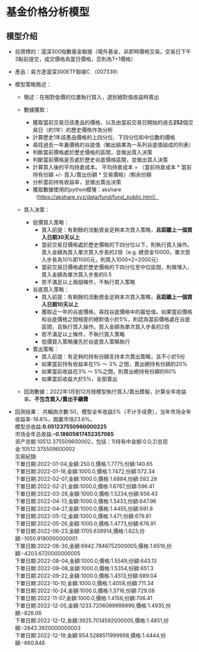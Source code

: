 # 基金价格分析模型
## 模型介绍
* 投資標的：滬深300指數基金聯接（場外基金，非即時價格交易。交易日下午3點前提交，成交價格為當日價格，否則為T+1價格）
* 產品：易方達滬深300ETF聯接C （007339）
* 模型策略簡述：
   * 簡述：在相對低價的位置執行買入，達到絕對值收益時賣出
   * 數據獲取： 
      * 獲取當前交易日該產品的價格，以及由當前交易日開始的過去**252**個交易日（約1年）的歷史價格作為分析
      * 計算歷史1年該產品價格的上四分位、下四分位和中位數的價格
      * 尋找過去一年裏價格的谷底值（輸出結果為一系列谷底值組成的列表）
      * 判斷當前價格處於歷史價格的區間，並做出買入決策
      * 判斷當前價格是否處於歷史谷底價格區間，並做出買入決策
      * 計算買入後的平均持倉成本。 平均持倉成本 = （當前持倉成本 * 當前持有份額 +/-  買入/賣出份額 * 交易價格）/剩余份額
      * 分析當前持有收益率，並做出賣出決策
      * 獲取數據使用的python模塊：akshare （https://akshare.xyz/data/fund/fund_public.html）

    * 買入決策：
      * 低價買入策略：
        * 買入前提：有剩餘的流動資金足夠本次買入策略，**且距離上一個買入日期30天以上**
        * 當前交易日價格處於歷史價格的下四分位以下，則執行買入操作。買入金額為買入單次買入步長的2倍（e.g. 總資金10000，單次買入步長為10%即1000元，則買入1000*2=2000元）
        * 當前交易日價格處於歷史價格的下四分位至中位區間，則做埋入，買入金額為單次買入步長的0.5
        * 若不滿足以上兩個條件，不執行買入策略
      * 谷底買入策略：
        * 買入前提：有剩餘的流動資金足夠本次買入策略，**且距離上一個買入日期10天以上**
        * 獲取近一年的谷底價格，尋找谷底價格中的最低值。如果當前價格和谷底價格之間相差的絕對值小於5%，則認為當前價格處在谷底區間，且執行買入操作。買入金額為單次買入步長的2倍
        * 若不滿足以上條件，不執行買入策略
        * 低價買入策略優先於谷底買入策略執行
      * 賣出策略：
        * 買入前提：有足夠的持有份額支持本次賣出策略，且不小於5份
        * 如果當前持有收益率在1% ～ 3% 之間，賣出總持有份額的20%
        * 如果當前收益在3% ～ 5%之間，則賣出總持有份額的80%
        * 如果當前收益大於5%，全部賣出

    * 回測數據：2022年1月到12月按模型執行買入/賣出模擬，計算全年收益率。**不包含買入/賣出手續費**

* 回測结果：
共輪詢次數:50，模型全年收益5%（不计手续费），当年市场全年收益率-18.6%，跑赢市场23.6%。<br/>
模型总收益:**0.051237550960000225**<br/>
市场全年总收益:**-0.18605817452357065**<br/>
资产总额:10512.375509600002，包括：1)持有中金额:0.0;2)总现金:10512.375509600002<br/>
交易紀錄:<br/>
下單日期:2022-01-04,金額:250.0,價格:1.7775,份額:140.65<br/>
下單日期:2022-01-18,金額:1000.0,價格:1.7472,份額:572.34<br/>
下單日期:2022-02-07,金額:1000.0,價格:1.6884,份額:592.28<br/>
下單日期:2022-02-21,金額:1000.0,價格:1.6767,份額:596.41<br/>
下單日期:2022-03-28,金額:1000.0,價格:1.5234,份額:656.43<br/>
下單日期:2022-04-13,金額:1000.0,價格:1.5433,份額:647.96<br/>
下單日期:2022-04-27,金額:1000.0,價格:1.4455,份額:691.8<br/>
下單日期:2022-05-12,金額:1000.0,價格:1.471,份額:679.81<br/>
下單日期:2022-05-26,金額:1000.0,價格:1.4773,份額:676.91<br/>
下單日期:2022-06-23,金額:1705.639914,價格:1.623,份額:-1050.9180000000001<br/>
下單日期:2022-06-30,金額:6942.7846752000005,價格:1.6516,份額:-4203.6720000000005<br/>
下單日期:2022-08-04,金額:1000.0,價格:1.5549,份額:643.13<br/>
下單日期:2022-09-08,金額:1000.0,價格:1.5354,份額:651.3<br/>
下單日期:2022-09-22,金額:1000.0,價格:1.4513,份額:689.04<br/>
下單日期:2022-10-10,金額:1000.0,價格:1.4058,份額:711.34<br/>
下單日期:2022-10-24,金額:1000.0,價格:1.3716,份額:729.08<br/>
下單日期:2022-11-07,金額:1000.0,價格:1.4156,份額:706.41<br/>
下單日期:2022-12-05,金額:1233.7206099999999,價格:1.4935,份額:-826.06<br/>
下單日期:2022-12-12,金額:3925.7014592000005,價格:1.4851,份額:-2643.3920000000003<br/>
下單日期:2022-12-19,金額:954.5288511999998,價格:1.4444,份額:-660.848<br/>
